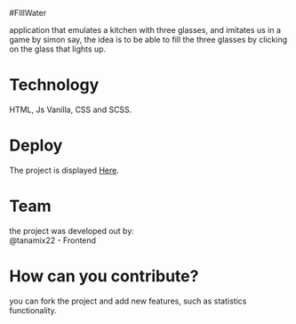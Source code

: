 #FIllWater

application that emulates a kitchen with three glasses, and imitates us in a game by simon say, the idea is to be able to fill the three glasses by clicking on the glass that lights up.

# Technology

HTML, Js Vanilla, CSS and SCSS.

# Deploy

The project is displayed [Here](https://tanamix22.github.io/FillWater/).


# Team 

the project was developed out by:  
 @tanamix22 - Frontend

 # How can you contribute?
 
you can fork the project and add new features, such as statistics functionality.
